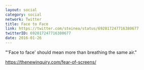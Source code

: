 ```yaml
---
layout: social
category: social
network: Twitter
title: Face to Face
link: https://twitter.com/steinea/status/692017247716380677
twitterID: 692017247716380677
date: 2016-01-26
---
```


"'Face to face' should mean more than breathing the same air."

<https://thenewinquiry.com/fear-of-screens/>

